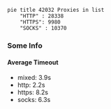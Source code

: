 
```mermaid
pie title 42032 Proxies in list
    "HTTP" : 28338
    "HTTPS": 9980
    "SOCKS" : 10370
```

### Some Info
#### Average Timeout

- mixed: 3.9s
- http: 2.2s
- https: 8.2s
- socks: 6.3s